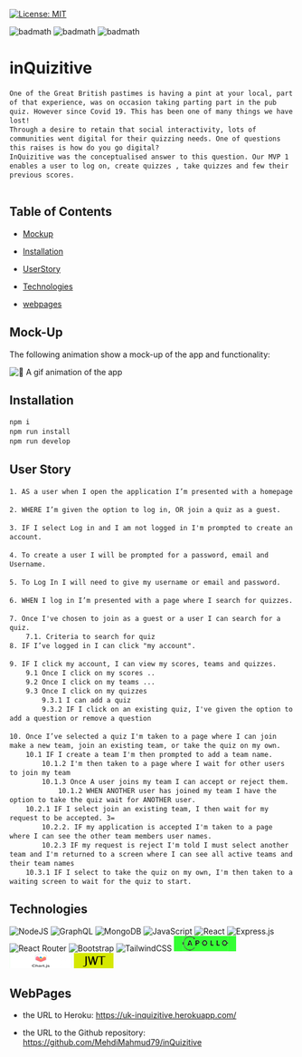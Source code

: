 [![License: MIT](https://img.shields.io/badge/License-MIT-yellow.svg)](https://opensource.org/licenses/MIT)

![badmath](https://img.shields.io/github/issues/Esper06/inQuizitive)
![badmath](https://img.shields.io/github/forks/Esper06/inQuizitive)
![badmath](https://img.shields.io/github/stars/Esper06/inQuizitive)

# inQuizitive

```
One of the Great British pastimes is having a pint at your local, part of that experience, was on occasion taking parting part in the pub quiz. However since Covid 19. This has been one of many things we have lost!
Through a desire to retain that social interactivity, lots of communities went digital for their quizzing needs. One of questions this raises is how do you go digital?
InQuizitive was the conceptualised answer to this question. Our MVP 1 enables a user to log on, create quizzes , take quizzes and few their previous scores.


```

## Table of Contents

- [Mockup](#mock-up)

- [Installation](#installation)

- [UserStory](#user-story)

- [Technologies](#technologies)

- [webpages](#webpages)

## Mock-Up

The following animation show a mock-up of the app and functionality:

![📸 A gif animation of the app](./assets/screen.gif)

## Installation

```bash
npm i
npm run install
npm run develop
```

## User Story

```
1. AS a user when I open the application I’m presented with a homepage

2. WHERE I’m given the option to log in, OR join a quiz as a guest.

3. IF I select Log in and I am not logged in I'm prompted to create an account.

4. To create a user I will be prompted for a password, email and Username.

5. To Log In I will need to give my username or email and password.

6. WHEN I log in I’m presented with a page where I search for quizzes.

7. Once I've chosen to join as a guest or a user I can search for a quiz.
    7.1. Criteria to search for quiz
8. IF I’ve logged in I can click "my account".

9. IF I click my account, I can view my scores, teams and quizzes.
    9.1 Once I click on my scores ..
    9.2 Once I click on my teams ...
    9.3 Once I click on my quizzes
        9.3.1 I can add a quiz
        9.3.2 IF I click on an existing quiz, I've given the option to add a question or remove a question

10. Once I’ve selected a quiz I'm taken to a page where I can join  make a new team, join an existing team, or take the quiz on my own.
    10.1 IF I create a team I'm then prompted to add a team name.
        10.1.2 I'm then taken to a page where I wait for other users to join my team
        10.1.3 Once A user joins my team I can accept or reject them.
            10.1.2 WHEN ANOTHER user has joined my team I have the option to take the quiz wait for ANOTHER user.
    10.2.1 IF I select join an existing team, I then wait for my request to be accepted. 3=
        10.2.2. IF my application is accepted I'm taken to a page where I can see the other team members user names.
        10.2.3 IF my request is reject I'm told I must select another team and I'm returned to a screen where I can see all active teams and their team names
    10.3.1 IF I select to take the quiz on my own, I'm then taken to a waiting screen to wait for the quiz to start.
```

## Technologies

![NodeJS](https://img.shields.io/badge/node.js-%2343853D.svg?style=for-the-badge&logo=node.js&logoColor=white)
![GraphQL](https://img.shields.io/badge/-GraphQL-E10098?style=for-the-badge&logo=graphql)
![MongoDB](https://img.shields.io/badge/MongoDB-4EA94B?style=for-the-badge&logo=mongodb&logoColor=white)
![JavaScript](https://img.shields.io/badge/javascript-%23323330.svg?style=for-the-badge&logo=javascript&logoColor=%23F7DF1E)
![React](https://img.shields.io/badge/react-%2320232a.svg?style=for-the-badge&logo=react&logoColor=%2361DAFB)
![Express.js](https://img.shields.io/badge/express.js-%23404d59.svg?style=for-the-badge&logo=express&logoColor=%2361DAFB)
![React Router](https://img.shields.io/badge/React_Router-CA4245?style=for-the-badge&logo=react-router&logoColor=white)
![Bootstrap](https://img.shields.io/badge/bootstrap-%23563D7C.svg?style=for-the-badge&logo=bootstrap&logoColor=white)
![TailwindCSS](https://img.shields.io/badge/tailwindcss-%2338B2AC.svg?style=for-the-badge&logo=tailwind-css&logoColor=white)
![Apollo](./assets/apollo.png)
![ChartJs](./assets/chartjs.png)
![JWT](./assets/jwt.png)

## WebPages

- the URL to Heroku: https://uk-inquizitive.herokuapp.com/

- the URL to the Github repository: https://github.com/MehdiMahmud79/inQuizitive
